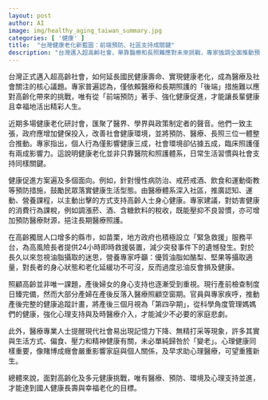 ```yaml
---
layout: post
author: AI
image: img/healthy_aging_taiwan_summary.jpg
categories: [ '健康' ]
title:  "台灣健康老化新藍圖：前端預防、社區支持成關鍵"
description: "台灣邁入超高齡社會，單靠醫療和長照難應對未來挑戰，專家強調全面推動預防為主的健康促進措施。整合醫療、長照與社會環境，從飲食、運動、心理健康到高齡及產後婦女支持，建立多元介入與科學管理，讓國人健康長壽，實現幸福老化。"
---
```

台灣正式邁入超高齡社會，如何延長國民健康壽命、實現健康老化，成為醫療及社會關注的核心議題。專家普遍認為，僅依賴醫療和長期照護的「後端」措施難以應對高齡化帶來的挑戰，唯有從「前端預防」著手、強化健康促進，才能讓長輩健康且幸福地活出精彩人生。

近期多場健康老化研討會，匯聚了醫界、學界與政策制定者的聲音。他們一致主張，政府應增加健保投入，改善社會健康環境，並將預防、醫療、長照三位一體整合推動。專家指出，個人行為僅影響健康三成，社會環境卻佔據五成，臨床照護僅有兩成影響力。這說明健康老化並非只靠醫院和照護體系，日常生活習慣與社會支持同樣關鍵。

健康促進方案遍及多個面向。例如，針對慢性病防治、戒菸戒酒、飲食和運動衛教等預防措施，鼓勵民眾落實健康生活型態。由醫療體系深入社區，推廣認知、運動、營養課程，以主動出擊的方式支持高齡人士身心健康。專家建議，對妨害健康的消費行為課稅，例如調漲菸、酒、含糖飲料的稅收，既能壓抑不良習慣，亦可增加預防醫療財源，挹注長期醫療照護。

在高齡獨居人口增多的縣市，如苗栗，地方政府也積極設立「緊急救援」服務平台，為高風險長者提供24小時即時救援裝置，減少突發事件下的遺憾發生。對於長久以來忽視油脂攝取的迷思，營養專家呼籲：優質油脂如酪梨、堅果等攝取適量，對長者的身心狀態和老化延緩功不可沒，反而過度忌油反會損及健康。

照顧高齡並非唯一課題，產後婦女的身心支持也逐漸受到重視。現行產前檢查制度日臻完備，然而大部分產婦在產後反落入醫療照顧空窗期。官員與專家疾呼，推動產後完整的健康追蹤計畫，將產後三個月視為「第四孕期」，從科學角度管理媽媽們的健康，強化心理支持與及時醫療介入，才能減少不必要的家庭悲劇。

此外，醫療專業人士提醒現代社會易出現記憶力下降、無精打采等現象，許多其實與生活方式、偏食、壓力和精神健康有關，未必單純歸咎於「變老」。心理健康同樣重要，像賭博成癮會嚴重影響家庭與個人關係，及早求助心理醫療，可望重獲新生。

總體來說，面對高齡化及多元健康挑戰，唯有醫療、預防、環境及心理支持並進，才能達到國人健康長壽與幸福老化的目標。